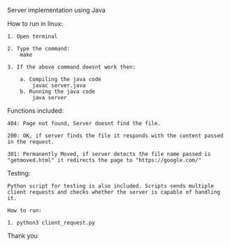 Server implementation using Java

How to run in linux:

    1. Open terminal

    2. Type the command:
        make
    
    3. If the above command doesnt work then:

        a. Compiling the java code
            javac server.java
        b. Running the java code
            java server


Functions included:

    404: Page not found, Server doesnt find the file.

    200: OK, if server finds the file it responds with the content passed in the request.

    301: Permanently Moved, if server detects the file name passed is "getmoved.html" it redirects the page to "https://google.com/"

Testing:

    Python script for testing is also included. Scripts sends multiple client requests and checks whether the server is capable of handling it.

    How to run:

    1. python3 client_request.py


Thank you